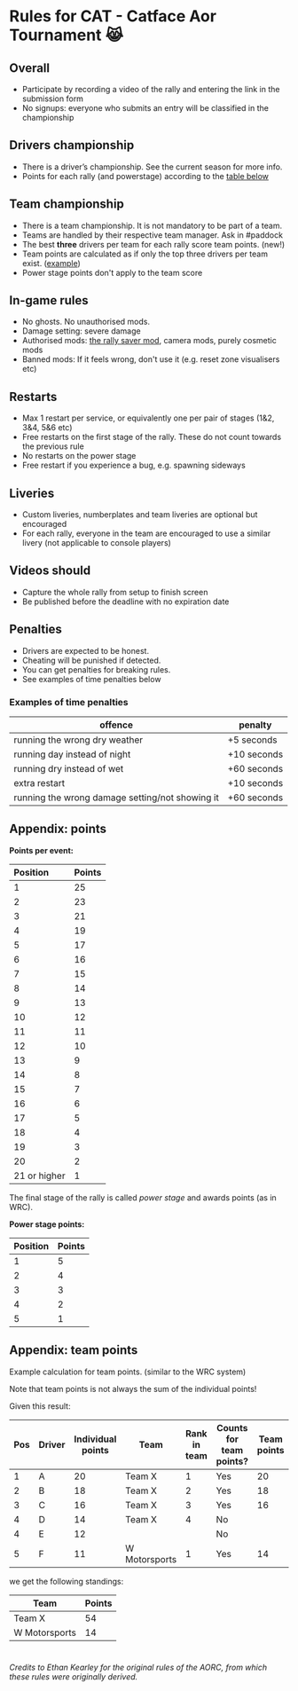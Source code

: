 # Rules for CAT - Catface Aor Tournament 😹

## Overall
- Participate by recording a video of the rally and entering the link in the submission form
- No signups: everyone who submits an entry will be classified in the championship

## Drivers championship
- There is a driver’s championship. See the current season for more info.
- Points for each rally (and powerstage) according to the [table below](#appendix-points)

## Team championship
- There is a team championship. It is not mandatory to be part of a team.
- Teams are handled by their respective team manager. Ask in #paddock
- The best **three** drivers per team for each rally score team points. (new!)
- Team points are calculated as if only the top three drivers per team exist. ([example](#appendix-team-points))
- Power stage points don't apply to the team score

## In-game rules
- No ghosts. No unauthorised mods.
- Damage setting: severe damage
- Authorised mods: [the rally saver mod](https://www.nexusmods.com/artofrally/mods/6), camera mods, purely cosmetic mods
- Banned mods: If it feels wrong, don't use it (e.g. reset zone visualisers etc)

## Restarts

- Max 1 restart per service, or equivalently one per pair of stages (1&2, 3&4, 5&6 etc)
- Free restarts on the first stage of the rally. These do not count towards the previous rule
- No restarts on the power stage
- Free restart if you experience a bug, e.g. spawning sideways

## Liveries
- Custom liveries, numberplates and team liveries are optional but encouraged
- For each rally, everyone in the team are encouraged to use a similar livery (not applicable to console players)

## Videos should
- Capture the whole rally from setup to finish screen
- Be published before the deadline with no expiration date

## Penalties
- Drivers are expected to be honest. 
- Cheating will be punished if detected.
- You can get penalties for breaking rules. 
- See examples of time penalties below

### Examples of time penalties

| offence | penalty |
| ----------------------------------------------- | ----------- |
| running the wrong dry weather                   | +5 seconds  |
| running day instead of night                    | +10 seconds |
| running dry instead of wet                      | +60 seconds |
| extra restart                                   | +10 seconds |
| running the wrong damage setting/not showing it | +60 seconds |


## Appendix: points

**Points per event:** 

|Position|Points|
|:----|:----|
|1|25|
|2|23|
|3|21|
|4|19|
|5|17|
|6|16|
|7|15|
|8|14|
|9|13|
|10|12|
|11|11|
|12|10|
|13|9|
|14|8|
|15|7|
|16|6|
|17|5|
|18|4|
|19|3|
|20|2|
|21 or higher|1|

The final stage of the rally is called _power stage_ and awards points (as in WRC).

**Power stage points:**

|Position|Points|
|:----|:----|
|1|5|
|2|4|
|3|3|
|4|2|
|5|1|


## Appendix: team points

Example calculation for team points. (similar to the WRC system)

Note that team points is not always the sum of the individual points!

Given this result:

| Pos   | Driver | Individual points | Team          | Rank in team | Counts for team points? | Team points |
| ----- | ------ | ----------------- | ------------- | ------------ | ----------------------- | ----------- |
| 1     | A   | 20                | Team X        | 1            | Yes                     | 20 |
| 2     | B   | 18                | Team X        | 2            | Yes                     | 18 |
| 3     | C   | 16                | Team X        | 3            | Yes                      | 16 |
| 4     | D   | 14                | Team X        | 4            | No                      |  |
| 4     | E   | 12                |         |             | No                      |  |
| 5     | F   | 11                | W Motorsports | 1            | Yes                     | 14 |

we get the following standings:

| Team          | Points |
| ------------- | ------ |
| Team X        | 54     |
| W Motorsports | 14     |

#

_Credits to Ethan Kearley for the original rules of the AORC, from which these rules were originally derived._
